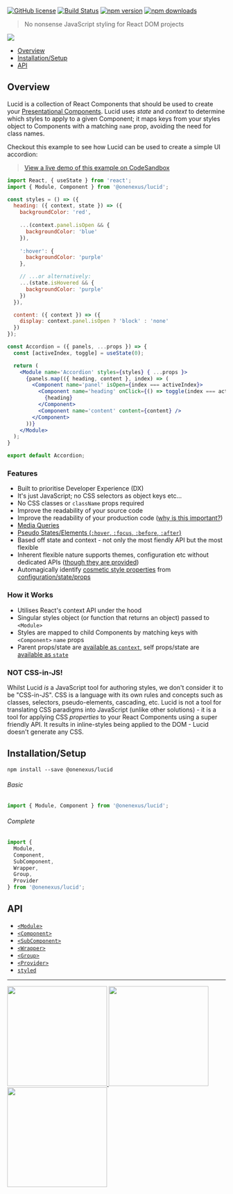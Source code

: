 [![GitHub license](https://img.shields.io/badge/license-MIT-blue.svg)](https://github.com/One-Nexus/Lucid/blob/master/LICENSE)
[![Build Status](https://travis-ci.com/One-Nexus/Lucid.svg?branch=master)](https://travis-ci.com/One-Nexus/Lucid)
[![npm version](https://badge.fury.io/js/%40onenexus%2Flucid.svg)](https://www.npmjs.com/package/@onenexus/lucid)
[![npm downloads](https://img.shields.io/npm/dm/@onenexus/lucid.svg)](https://www.npmjs.com/package/@onenexus/lucid)

> No nonsense JavaScript styling for React DOM projects

<img src="http://www.onenexus.io/lucid/images/banner.png" /><br>

* [Overview](#overview)
* [Installation/Setup](#installationsetup)
* [API](#api)

## Overview

Lucid is a collection of React Components that should be used to create your [Presentational Components](https://learn.co/lessons/react-presentation-components). Lucid uses *state* and *context* to determine which styles to apply to a given Component; it maps keys from your styles object to Components with a matching `name` prop, avoiding the need for class names. 

Checkout this example to see how Lucid can be used to create a simple UI accordion:

> [View a live demo of this example on CodeSandbox](https://codesandbox.io/s/fervent-pine-3lgoo)

```jsx
import React, { useState } from 'react';
import { Module, Component } from '@onenexus/lucid';

const styles = () => ({
  heading: ({ context, state }) => ({
    backgroundColor: 'red',
    
    ...(context.panel.isOpen && {
      backgroundColor: 'blue'
    }),
    
    ':hover': {
      backgroundColor: 'purple'
    },

    // ...or alternatively:
    ...(state.isHovered && {
      backgroundColor: 'purple'
    })
  }),

  content: ({ context }) => ({
    display: context.panel.isOpen ? 'block' : 'none'
  })
});

const Accordion = ({ panels, ...props }) => {
  const [activeIndex, toggle] = useState(0);

  return (
    <Module name='Accordion' styles={styles} { ...props }>
      {panels.map(({ heading, content }, index) => (
        <Component name='panel' isOpen={index === activeIndex}>
          <Component name='heading' onClick={() => toggle(index === activeIndex ? -1 : index)}>
            {heading}
          </Component>
          <Component name='content' content={content} />
        </Component>
      ))}
    </Module>
  );
}

export default Accordion;
```

### Features

* Built to prioritise Developer Experience (DX)
* It's just JavaScript; no CSS selectors as object keys etc...
* No CSS classes or `className` props required
* Improve the readability of your source code
* Improve the readability of your production code ([why is this important?](https://twitter.com/ESR360/status/1151879057409265666))
* [Media Queries](https://github.com/One-Nexus/Lucid/wiki/Styles#media-queries)
* [Pseudo States/Elements (`:hover`, `:focus`, `:before`, `:after`)](https://github.com/One-Nexus/Lucid/wiki/Styles#pseudo-stateselements)
* Based off state and context - not only the most fiendly API but the most flexible
* Inherent flexible nature supports themes, configuration etc without dedicated APIs ([though they are provided](https://github.com/One-Nexus/Lucid/wiki/Config))
* Automagically identify [cosmetic style properties](https://github.com/One-Nexus/Lucid/wiki/Config#retreiving-cosmetic-styles-from-config) from [configuration/state/props](https://github.com/One-Nexus/Lucid/wiki/Styles#pass-array-of-styles)

### How it Works

* Utilises React's context API under the hood
* Singular styles object (or function that returns an object) passed to `<Module>`
* Styles are mapped to child Components by matching keys with `<Component>` `name` props
* Parent props/state are [available as `context`](https://github.com/One-Nexus/Lucid/wiki/Context), self props/state are [available as `state`](hhttps://github.com/One-Nexus/Lucid/wiki/Statee)

### NOT CSS-in-JS!

Whilst Lucid _is_ a JavaScript tool for authoring styles, we don't consider it to be "CSS-in-JS". CSS is a language with its own rules and concepts such as classes, selectors, pseudo-elements, cascading, etc. Lucid is not a tool for translating CSS paradigms into JavaScript (unlike other solutions) - it is a tool for applying CSS _properties_ to your React Components using a super friendly API. It results in inline-styles being applied to the DOM - Lucid doesn't generate any CSS.

## Installation/Setup

```
npm install --save @onenexus/lucid
```

###### Basic

```js
import { Module, Component } from '@onenexus/lucid';
```

###### Complete

```js
import { 
  Module,
  Component,
  SubComponent,
  Wrapper,
  Group,
  Provider
} from '@onenexus/lucid';
```

## API

* [`<Module>`](https://github.com/One-Nexus/Lucid/wiki/Module)
* [`<Component>`](https://github.com/One-Nexus/Lucid/wiki/Component)
* [`<SubComponent>`](https://github.com/One-Nexus/Lucid/wiki/SubComponent)
* [`<Wrapper>`](https://github.com/One-Nexus/Lucid/wiki/Wrapper)
* [`<Group>`](https://github.com/One-Nexus/Lucid/wiki/Group)
* [`<Provider>`](https://github.com/One-Nexus/Lucid/wiki/Provider)
* [`styled`](https://github.com/One-Nexus/Lucid/wiki/styled)

---

<a href="https://github.com/ESR360">
  <img src="http://edmundreed.com/assets/images/github.gif?v=1" width="230px" />
</a>
<a href="https://twitter.com/ESR360">
  <img src="http://edmundreed.com/assets/images/twitter.gif?v=1" width="230px" />
</a>
<a href="https://www.instagram.com/edmund_reed/">
  <img src="http://edmundreed.com/assets/images/insta.png" width="230px" />
</a>
